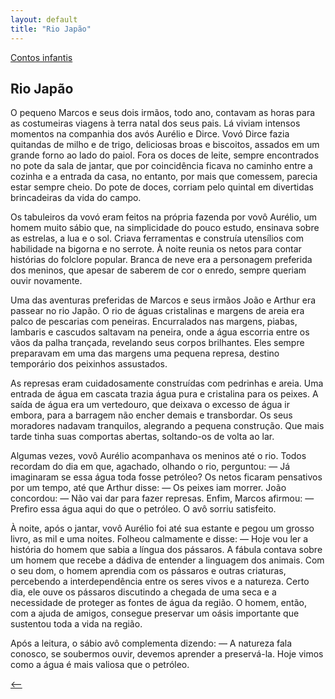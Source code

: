 ```yaml
---
layout: default
title: "Rio Japão"
--- 
```




[Contos infantis](./)

## Rio Japão

O pequeno Marcos e seus dois irmãos, todo ano, contavam as horas para as costumeiras viagens à terra natal dos seus pais. Lá viviam intensos momentos na companhia dos avós Aurélio e Dirce. Vovó Dirce fazia quitandas de milho e de trigo, deliciosas broas e biscoitos, assados em um grande forno ao lado do paiol. Fora os doces de leite, sempre encontrados no pote da sala de jantar, que por coincidência ficava no caminho entre a cozinha e a entrada da casa, no entanto, por mais que comessem, parecia estar sempre cheio. Do pote de doces, corriam pelo quintal em divertidas brincadeiras da vida do campo.

Os tabuleiros da vovó eram feitos na própria fazenda por vovô Aurélio, um homem muito sábio que, na simplicidade do pouco estudo, ensinava sobre as estrelas, a lua e o sol. Criava ferramentas e construía utensílios com habilidade na bigorna e no serrote. À noite reunia os netos para contar histórias do folclore popular. Branca de neve era a personagem preferida dos meninos, que apesar de saberem de cor o enredo, sempre queriam ouvir novamente.

Uma das aventuras preferidas de Marcos e seus irmãos João e Arthur era passear no rio Japão. O rio de águas cristalinas e margens de areia era palco de pescarias com peneiras. Encurralados nas margens, piabas, lambaris e cascudos saltavam na peneira, onde a água escorria entre os vãos da palha trançada, revelando seus corpos brilhantes. Eles sempre preparavam em uma das margens uma pequena represa, destino temporário dos peixinhos assustados.

As represas eram cuidadosamente construídas com pedrinhas e areia. Uma entrada de água em cascata trazia água pura e cristalina para os peixes. A saída de água era um vertedouro, que deixava o excesso de água ir embora, para a barragem não encher demais e transbordar. Os seus moradores nadavam tranquilos, alegrando a pequena construção. Que mais tarde tinha suas comportas abertas, soltando-os de volta ao lar.

Algumas vezes, vovô Aurélio acompanhava os meninos até o rio. Todos recordam do dia em que, agachado, olhando o rio, perguntou: — Já imaginaram se essa água toda fosse petróleo? Os netos ficaram pensativos por um tempo, até que Arthur disse: — Os peixes iam morrer. João concordou: — Não vai dar para fazer represas. Enfim, Marcos afirmou: — Prefiro essa água aqui do que o petróleo. O avô sorriu satisfeito.

À noite, após o jantar, vovô Aurélio foi até sua estante e pegou um grosso livro, as mil e uma noites. Folheou calmamente e disse: — Hoje vou ler a história do homem que sabia a língua dos pássaros. A fábula contava sobre um homem que recebe a dádiva de entender a linguagem dos animais. Com o seu dom, o homem aprendia com os pássaros e outras criaturas, percebendo a interdependência entre os seres vivos e a natureza. Certo dia, ele ouve os pássaros discutindo a chegada de uma seca e a necessidade de proteger as fontes de água da região. O homem, então, com a ajuda de amigos, consegue preservar um oásis importante que sustentou toda a vida na região.

Após a leitura, o sábio avô complementa dizendo: — A natureza fala conosco, se soubermos ouvir, devemos aprender a preservá-la. Hoje vimos como a água é mais valiosa que o petróleo.

[<--](./)